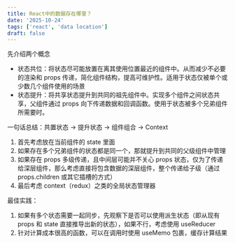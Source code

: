 ```yaml
---
title: React中的数据存在哪里？
date: '2025-10-24'
tags: ['react', 'data location']
draft: false
---
```


先介绍两个概念

- 状态共位：将状态尽可能放置在离其使用位置最近的组件中。从而减少不必要的渲染和 props 传递，简化组件结构，提高可维护性。适用于状态仅被单个或少数几个组件使用的场景
- 状态提升：将共享状态提升到共同的祖先组件中。实现多个组件之间状态共享，父组件通过 props 向下传递数据和回调函数。使用于状态被多个兄弟组件所需要时。

一句话总结：共置状态 -> 提升状态 -> 组件组合 -> Context

1. 首先考虑放在当前组件的 state 里面
2. 如果存在多个兄弟组件的状态都是同一个，那就提升到共同的父级组件中管理
3. 如果存在 props 多级传递，且中间层可能并不关心 props 状态，仅为了传递给深层组件，那么考虑直接将包含数据的深层组件，整个传递给子级（通过 props.children 或其它插槽的方式）
4. 最后考虑 context（redux）之类的全局状态管理器

最佳实践：

1. 如果有多个状态需要一起同步，先观察下是否可以使用派生状态（即从现有 props 和 state 直接推导出新的状态），如果不行，考虑使用 useReducer
2. 针对计算成本很高的函数，可以在调用时使用 useMemo 包裹，缓存计算结果
